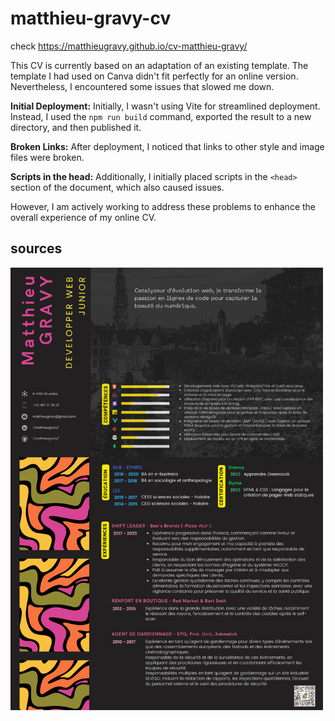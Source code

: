 # matthieu-gravy-cv
check <a href="https://matthieugravy.github.io/cv-matthieu-gravy/">https://matthieugravy.github.io/cv-matthieu-gravy/</a>


This CV is currently based on an adaptation of an existing template. The template I had used on Canva didn't fit perfectly for an online version. Nevertheless, I encountered some issues that slowed me down.

**Initial Deployment:** Initially, I wasn't using Vite for streamlined deployment. Instead, I used the `npm run build` command, exported the result to a new directory, and then published it.

**Broken Links:** After deployment, I noticed that links to other style and image files were broken.

**Scripts in the head:** Additionally, I initially placed scripts in the `<head>` section of the document, which also caused issues.

However, I am actively working to address these problems to enhance the overall experience of my online CV.

## sources

<img width="500" src="matthieuGravy-webDev.png" alt="cv-canva">
